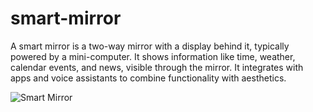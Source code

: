 # smart-mirror
A smart mirror is a two-way mirror with a display behind it, typically powered by a mini-computer. It shows information like time, weather, calendar events, and news, visible through the mirror. It integrates with apps and voice assistants to combine functionality with aesthetics.


![Smart Mirror](revolutionizing-home-health-rise-smart-mirrors-daily-wellness-harper-ftcoc)
